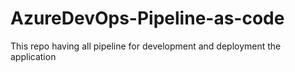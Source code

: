 # AzureDevOps-Pipeline-as-code

This repo having all pipeline for development and deployment the application